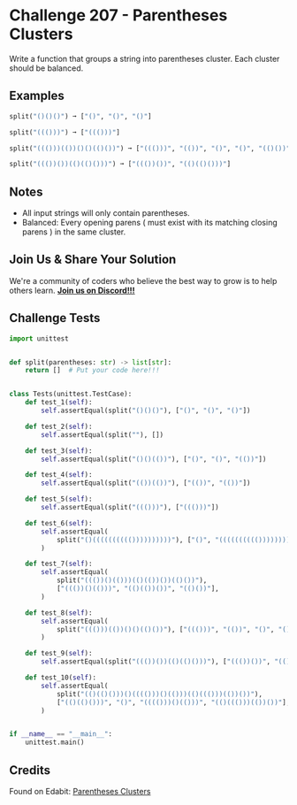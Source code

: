 # Challenge 207 - Parentheses Clusters

Write a function that groups a string into parentheses cluster. Each cluster should be balanced.

## Examples
```python
split("()()()") ➞ ["()", "()", "()"]

split("((()))") ➞ ["((()))"]

split("((()))(())()()(()())") ➞ ["((()))", "(())", "()", "()", "(()())"]

split("((())())(()(()()))") ➞ ["((())())", "(()(()()))"]
```
## Notes

- All input strings will only contain parentheses.
- Balanced: Every opening parens ( must exist with its matching closing parens ) in the same cluster.

## Join Us & Share Your Solution

We're a community of coders who believe the best way to grow is to help others learn. **[Join us on Discord!!!](https://discord.gg/sfHykntuGy)**

## Challenge Tests
```python
import unittest


def split(parentheses: str) -> list[str]:
    return []  # Put your code here!!!


class Tests(unittest.TestCase):
    def test_1(self):
        self.assertEqual(split("()()()"), ["()", "()", "()"])

    def test_2(self):
        self.assertEqual(split(""), [])

    def test_3(self):
        self.assertEqual(split("()()(())"), ["()", "()", "(())"])

    def test_4(self):
        self.assertEqual(split("(())(())"), ["(())", "(())"])

    def test_5(self):
        self.assertEqual(split("((()))"), ["((()))"])

    def test_6(self):
        self.assertEqual(
            split("()(((((((((())))))))))"), ["()", "(((((((((())))))))))"]
        )

    def test_7(self):
        self.assertEqual(
            split("((())()(()))(()(())())(()())"),
            ["((())()(()))", "(()(())())", "(()())"],
        )

    def test_8(self):
        self.assertEqual(
            split("((()))(())()()(()())"), ["((()))", "(())", "()", "()", "(()())"]
        )

    def test_9(self):
        self.assertEqual(split("((())())(()(()()))"), ["((())())", "(()(()()))"])

    def test_10(self):
        self.assertEqual(
            split("(()(()()))()(((()))()(()))(()((()))(())())"),
            ["(()(()()))", "()", "(((()))()(()))", "(()((()))(())())"],
        )


if __name__ == "__main__":
    unittest.main()
```
## Credits

Found on Edabit: [Parentheses Clusters](https://edabit.com/challenge/Fpymv2HieqEd7ptAq)
